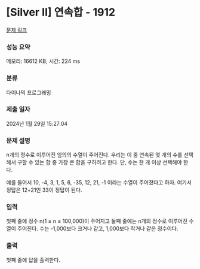 # [Silver II] 연속합 - 1912 

[문제 링크](https://www.acmicpc.net/problem/1912) 

### 성능 요약

메모리: 16612 KB, 시간: 224 ms

### 분류

다이나믹 프로그래밍

### 제출 일자

2024년 1월 29일 15:27:04

### 문제 설명

<p>n개의 정수로 이루어진 임의의 수열이 주어진다. 우리는 이 중 연속된 몇 개의 수를 선택해서 구할 수 있는 합 중 가장 큰 합을 구하려고 한다. 단, 수는 한 개 이상 선택해야 한다.</p>

<p>예를 들어서 10, -4, 3, 1, 5, 6, -35, 12, 21, -1 이라는 수열이 주어졌다고 하자. 여기서 정답은 12+21인 33이 정답이 된다.</p>

### 입력 

 <p>첫째 줄에 정수 n(1 ≤ n ≤ 100,000)이 주어지고 둘째 줄에는 n개의 정수로 이루어진 수열이 주어진다. 수는 -1,000보다 크거나 같고, 1,000보다 작거나 같은 정수이다.</p>

### 출력 

 <p>첫째 줄에 답을 출력한다.</p>

